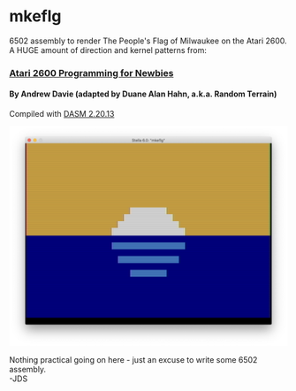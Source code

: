 # mkeflg
6502 assembly to render The People's Flag of Milwaukee on the Atari 2600. A HUGE amount of direction and kernel patterns from:
### [Atari 2600 Programming for Newbies](https://www.randomterrain.com/atari-2600-memories-tutorial-andrew-davie-01.html)
#### By Andrew Davie (adapted by Duane Alan Hahn, a.k.a. Random Terrain)

Compiled with [DASM 2.20.13](https://dasm-assembler.github.io/)

![Screenshot](https://github.com/jschrab/mkeflg/blob/master/MKEFLG%202600%20Screenshot.png)

Nothing practical going on here - just an excuse to write some 6502 assembly.  
-JDS
